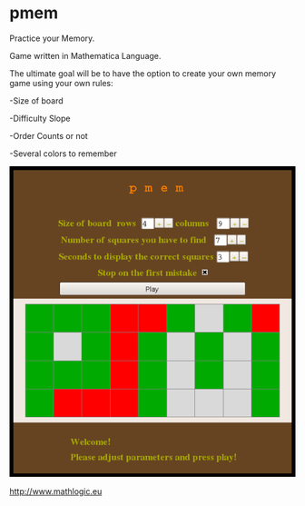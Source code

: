pmem
====

Practice your Memory.

Game written in Mathematica Language.

The ultimate goal will be to have the option to create your own memory game using your own rules:

  -Size of board
  
  -Difficulty Slope
  
  -Order Counts or not
  
  -Several colors to remember

![alt tag](https://github.com/tchronis/pmem/blob/master/screenshot3.png)

http://www.mathlogic.eu
